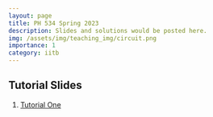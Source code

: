 ```yaml
---
layout: page
title: PH 534 Spring 2023
description: Slides and solutions would be posted here.
img: /assets/img/teaching_img/circuit.png
importance: 1
category: iitb
---
```


## Tutorial Slides 

1. [Tutorial One](https://siddhant-midha.github.io/assets/pdf/teaching_pdf/ph-534-22/QIC_tut1.pdf)


